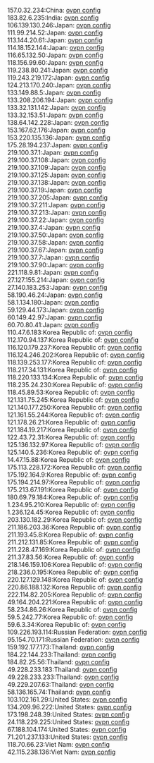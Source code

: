 157.0.32.234:China: [ovpn config](vpn/157_0_32_234.ovpn)  
183.82.6.235:India: [ovpn config](vpn/183_82_6_235.ovpn)  
106.139.130.246:Japan: [ovpn config](vpn/106_139_130_246.ovpn)  
111.99.214.52:Japan: [ovpn config](vpn/111_99_214_52.ovpn)  
113.144.20.61:Japan: [ovpn config](vpn/113_144_20_61.ovpn)  
114.18.152.144:Japan: [ovpn config](vpn/114_18_152_144.ovpn)  
116.65.132.50:Japan: [ovpn config](vpn/116_65_132_50.ovpn)  
118.156.99.60:Japan: [ovpn config](vpn/118_156_99_60.ovpn)  
119.238.80.241:Japan: [ovpn config](vpn/119_238_80_241.ovpn)  
119.243.219.172:Japan: [ovpn config](vpn/119_243_219_172.ovpn)  
124.213.170.240:Japan: [ovpn config](vpn/124_213_170_240.ovpn)  
133.149.88.5:Japan: [ovpn config](vpn/133_149_88_5.ovpn)  
133.208.206.194:Japan: [ovpn config](vpn/133_208_206_194.ovpn)  
133.32.131.142:Japan: [ovpn config](vpn/133_32_131_142.ovpn)  
133.32.153.51:Japan: [ovpn config](vpn/133_32_153_51.ovpn)  
138.64.142.228:Japan: [ovpn config](vpn/138_64_142_228.ovpn)  
153.167.62.176:Japan: [ovpn config](vpn/153_167_62_176.ovpn)  
153.220.135.136:Japan: [ovpn config](vpn/153_220_135_136.ovpn)  
175.28.194.237:Japan: [ovpn config](vpn/175_28_194_237.ovpn)  
219.100.37.1:Japan: [ovpn config](vpn/219_100_37_1.ovpn)  
219.100.37.108:Japan: [ovpn config](vpn/219_100_37_108.ovpn)  
219.100.37.109:Japan: [ovpn config](vpn/219_100_37_109.ovpn)  
219.100.37.125:Japan: [ovpn config](vpn/219_100_37_125.ovpn)  
219.100.37.138:Japan: [ovpn config](vpn/219_100_37_138.ovpn)  
219.100.37.19:Japan: [ovpn config](vpn/219_100_37_19.ovpn)  
219.100.37.205:Japan: [ovpn config](vpn/219_100_37_205.ovpn)  
219.100.37.211:Japan: [ovpn config](vpn/219_100_37_211.ovpn)  
219.100.37.213:Japan: [ovpn config](vpn/219_100_37_213.ovpn)  
219.100.37.22:Japan: [ovpn config](vpn/219_100_37_22.ovpn)  
219.100.37.4:Japan: [ovpn config](vpn/219_100_37_4.ovpn)  
219.100.37.50:Japan: [ovpn config](vpn/219_100_37_50.ovpn)  
219.100.37.58:Japan: [ovpn config](vpn/219_100_37_58.ovpn)  
219.100.37.67:Japan: [ovpn config](vpn/219_100_37_67.ovpn)  
219.100.37.7:Japan: [ovpn config](vpn/219_100_37_7.ovpn)  
219.100.37.90:Japan: [ovpn config](vpn/219_100_37_90.ovpn)  
221.118.9.81:Japan: [ovpn config](vpn/221_118_9_81.ovpn)  
27.127.155.214:Japan: [ovpn config](vpn/27_127_155_214.ovpn)  
27.140.183.253:Japan: [ovpn config](vpn/27_140_183_253.ovpn)  
58.190.46.24:Japan: [ovpn config](vpn/58_190_46_24.ovpn)  
58.1.134.180:Japan: [ovpn config](vpn/58_1_134_180.ovpn)  
59.129.44.173:Japan: [ovpn config](vpn/59_129_44_173.ovpn)  
60.149.42.97:Japan: [ovpn config](vpn/60_149_42_97.ovpn)  
60.70.80.41:Japan: [ovpn config](vpn/60_70_80_41.ovpn)  
110.47.6.183:Korea Republic of: [ovpn config](vpn/110_47_6_183.ovpn)  
112.170.94.137:Korea Republic of: [ovpn config](vpn/112_170_94_137.ovpn)  
116.120.179.237:Korea Republic of: [ovpn config](vpn/116_120_179_237.ovpn)  
116.124.246.202:Korea Republic of: [ovpn config](vpn/116_124_246_202.ovpn)  
118.139.253.177:Korea Republic of: [ovpn config](vpn/118_139_253_177.ovpn)  
118.217.34.131:Korea Republic of: [ovpn config](vpn/118_217_34_131.ovpn)  
118.220.133.134:Korea Republic of: [ovpn config](vpn/118_220_133_134.ovpn)  
118.235.24.230:Korea Republic of: [ovpn config](vpn/118_235_24_230.ovpn)  
118.45.89.53:Korea Republic of: [ovpn config](vpn/118_45_89_53.ovpn)  
121.131.75.245:Korea Republic of: [ovpn config](vpn/121_131_75_245.ovpn)  
121.140.177.250:Korea Republic of: [ovpn config](vpn/121_140_177_250.ovpn)  
121.161.55.244:Korea Republic of: [ovpn config](vpn/121_161_55_244.ovpn)  
121.178.26.21:Korea Republic of: [ovpn config](vpn/121_178_26_21.ovpn)  
121.184.19.217:Korea Republic of: [ovpn config](vpn/121_184_19_217.ovpn)  
122.43.72.31:Korea Republic of: [ovpn config](vpn/122_43_72_31.ovpn)  
125.136.132.97:Korea Republic of: [ovpn config](vpn/125_136_132_97.ovpn)  
125.140.5.236:Korea Republic of: [ovpn config](vpn/125_140_5_236.ovpn)  
14.47.15.88:Korea Republic of: [ovpn config](vpn/14_47_15_88.ovpn)  
175.113.228.172:Korea Republic of: [ovpn config](vpn/175_113_228_172.ovpn)  
175.192.164.9:Korea Republic of: [ovpn config](vpn/175_192_164_9.ovpn)  
175.194.214.97:Korea Republic of: [ovpn config](vpn/175_194_214_97.ovpn)  
175.213.67.191:Korea Republic of: [ovpn config](vpn/175_213_67_191.ovpn)  
180.69.79.184:Korea Republic of: [ovpn config](vpn/180_69_79_184.ovpn)  
1.234.95.210:Korea Republic of: [ovpn config](vpn/1_234_95_210.ovpn)  
1.236.124.45:Korea Republic of: [ovpn config](vpn/1_236_124_45.ovpn)  
203.130.182.29:Korea Republic of: [ovpn config](vpn/203_130_182_29.ovpn)  
211.186.203.36:Korea Republic of: [ovpn config](vpn/211_186_203_36.ovpn)  
211.193.45.8:Korea Republic of: [ovpn config](vpn/211_193_45_8.ovpn)  
211.212.131.85:Korea Republic of: [ovpn config](vpn/211_212_131_85.ovpn)  
211.228.47.169:Korea Republic of: [ovpn config](vpn/211_228_47_169.ovpn)  
211.37.83.56:Korea Republic of: [ovpn config](vpn/211_37_83_56.ovpn)  
218.146.159.106:Korea Republic of: [ovpn config](vpn/218_146_159_106.ovpn)  
218.236.0.195:Korea Republic of: [ovpn config](vpn/218_236_0_195.ovpn)  
220.127.129.148:Korea Republic of: [ovpn config](vpn/220_127_129_148.ovpn)  
220.86.188.132:Korea Republic of: [ovpn config](vpn/220_86_188_132.ovpn)  
222.114.82.205:Korea Republic of: [ovpn config](vpn/222_114_82_205.ovpn)  
49.164.204.221:Korea Republic of: [ovpn config](vpn/49_164_204_221.ovpn)  
58.234.86.26:Korea Republic of: [ovpn config](vpn/58_234_86_26.ovpn)  
59.5.242.77:Korea Republic of: [ovpn config](vpn/59_5_242_77.ovpn)  
59.6.3.34:Korea Republic of: [ovpn config](vpn/59_6_3_34.ovpn)  
109.226.193.114:Russian Federation: [ovpn config](vpn/109_226_193_114.ovpn)  
95.154.70.171:Russian Federation: [ovpn config](vpn/95_154_70_171.ovpn)  
159.192.177.173:Thailand: [ovpn config](vpn/159_192_177_173.ovpn)  
184.22.144.233:Thailand: [ovpn config](vpn/184_22_144_233.ovpn)  
184.82.25.56:Thailand: [ovpn config](vpn/184_82_25_56.ovpn)  
49.228.233.183:Thailand: [ovpn config](vpn/49_228_233_183.ovpn)  
49.228.233.233:Thailand: [ovpn config](vpn/49_228_233_233.ovpn)  
49.229.207.63:Thailand: [ovpn config](vpn/49_229_207_63.ovpn)  
58.136.165.74:Thailand: [ovpn config](vpn/58_136_165_74.ovpn)  
103.102.161.29:United States: [ovpn config](vpn/103_102_161_29.ovpn)  
134.209.96.222:United States: [ovpn config](vpn/134_209_96_222.ovpn)  
173.198.248.39:United States: [ovpn config](vpn/173_198_248_39.ovpn)  
24.118.229.225:United States: [ovpn config](vpn/24_118_229_225.ovpn)  
67.188.104.174:United States: [ovpn config](vpn/67_188_104_174.ovpn)  
71.201.237.133:United States: [ovpn config](vpn/71_201_237_133.ovpn)  
118.70.66.23:Viet Nam: [ovpn config](vpn/118_70_66_23.ovpn)  
42.115.238.136:Viet Nam: [ovpn config](vpn/42_115_238_136.ovpn)  
